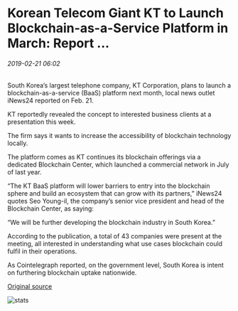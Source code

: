 # Korean Telecom Giant KT to Launch Blockchain-as-a-Service Platform in March: Report ...

###### 2019-02-21 06:02

South Korea’s largest telephone company, KT Corporation, plans to launch a blockchain-as-a-service (BaaS) platform next month, local news outlet iNews24 reported on Feb. 21.

KT reportedly revealed the concept to interested business clients at a presentation this week.

The firm says it wants to increase the accessibility of blockchain technology locally.

The platform comes as KT continues its blockchain offerings via a dedicated Blockchain Center, which launched a commercial network in July of last year.

“The KT BaaS platform will lower barriers to entry into the blockchain sphere and build an ecosystem that can grow with its partners,” iNews24 quotes Seo Young-il, the company’s senior vice president and head of the Blockchain Center, as saying:

“We will be further developing the blockchain industry in South Korea.”

According to the publication, a total of 43 companies were present at the meeting, all interested in understanding what use cases blockchain could fulfil in their operations.

As Cointelegraph reported, on the government level, South Korea is intent on furthering blockchain uptake nationwide.

[Original source](https://cointelegraph.com/news/korean-telecom-giant-kt-to-launch-blockchain-as-a-service-platform-in-march-report)

![stats](https://c.statcounter.com/11760860/0/a89fa40b/1/ "stats")